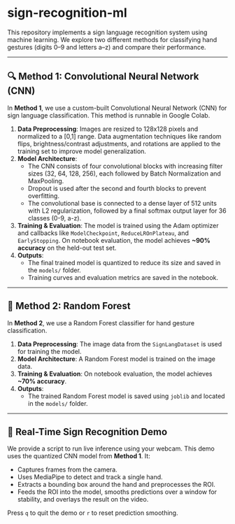 # sign-recognition-ml

This repository implements a sign language recognition system using machine learning. We explore two different methods for classifying hand gestures (digits 0–9 and letters a–z) and compare their performance.

---

## 🔍 Method 1: Convolutional Neural Network (CNN)

In **Method 1**, we use a custom-built Convolutional Neural Network (CNN) for sign language classification. This method is runnable in Google Colab.

1.  **Data Preprocessing**: Images are resized to 128x128 pixels and normalized to a [0,1] range. Data augmentation techniques like random flips, brightness/contrast adjustments, and rotations are applied to the training set to improve model generalization.
2.  **Model Architecture**:
    * The CNN consists of four convolutional blocks with increasing filter sizes (32, 64, 128, 256), each followed by Batch Normalization and MaxPooling.
    * Dropout is used after the second and fourth blocks to prevent overfitting.
    * The convolutional base is connected to a dense layer of 512 units with L2 regularization, followed by a final softmax output layer for 36 classes (0-9, a-z).
3.  **Training & Evaluation**: The model is trained using the Adam optimizer and callbacks like `ModelCheckpoint`, `ReduceLROnPlateau`, and `EarlyStopping`. On notebook evaluation, the model achieves **~90% accuracy** on the held-out test set.
4.  **Outputs**:
    * The final trained model is quantized to reduce its size and saved in the `models/` folder.
    * Training curves and evaluation metrics are saved in the notebook.

---

## 🔧 Method 2: Random Forest

In **Method 2**, we use a Random Forest classifier for hand gesture classification.

1.  **Data Preprocessing**: The image data from the `SignLangDataset` is used for training the model.
2.  **Model Architecture**: A Random Forest model is trained on the image data.
3.  **Training & Evaluation**: On notebook evaluation, the model achieves **~70% accuracy**.
4.  **Outputs**:
    * The trained Random Forest model is saved using `joblib` and located in the `models/` folder.

---

## 🎥 Real-Time Sign Recognition Demo

We provide a script to run live inference using your webcam. This demo uses the quantized CNN model from **Method 1**. It:

-   Captures frames from the camera.
-   Uses MediaPipe to detect and track a single hand.
-   Extracts a bounding box around the hand and preprocesses the ROI.
-   Feeds the ROI into the model, smooths predictions over a window for stability, and overlays the result on the video.

Press `q` to quit the demo or `r` to reset prediction smoothing.